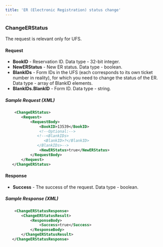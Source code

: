 ```yaml
---
title: 'ER (Electronic Registration) status change'
---
```


### ChangeERStatus

The request is relevant only for UFS.

#### Request

-   **BookID** - Reservation ID. Data type - 32-bit integer.
-   **NewERStatus** - New ER status. Data type - boolean.
-   **BlankIDs** - Form IDs in the UFS (each corresponds to its own ticket number in reality), for which you need to change the status of the ER. Data type - array of BlankID elements.
-   **BlankIDs.BlankID** - Form ID. Data type - string.

##### Sample Request (XML)
```xml
    <ChangeERStatus>
       <Request>
           <RequestBody>
               <BookID>13539</BookID>
               <!--Optional:-->
              <!--<BlankIDs>
                 <BlankID>?</BlankID>
              </BlankIDs>-->
               <NewERStatus>true</NewERStatus>
           </RequestBody>
       </Request>
   </ChangeERStatus>
```

#### Response

-   **Success** - The success of the request. Data type - boolean.

##### Sample Response (XML)
```xml
    <ChangeERStatusResponse>
       <ChangeERStatusResult>
           <ResponseBody>
               <Success>true</Success>
           </ResponseBody>
       </ChangeERStatusResult>
   </ChangeERStatusResponse>
```